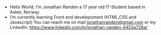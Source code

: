 - Hello World, I’m Jonathan Randen a 17 year old IT-Student based in Asker, Norway
-  I’m currently learning Front end develepoment (HTML,CSS and Javascript)
You can reach me on mail jonathanranden@gmail.com or my LinkedIn: https://www.linkedin.com/in/jonathan-randen-4453a726a/


<!---
JRanden/JRanden is a ✨ special ✨ repository because its `README.md` (this file) appears on your GitHub profile.
You can click the Preview link to take a look at your changes.
--->
